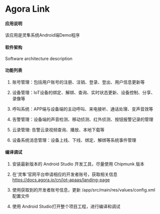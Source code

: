 #  Agora Link

#### 应用说明
该应用是灵隼系统Android端Demo程序

#### 软件架构
Software architecture description

#### 功能列表

1. 账号管理：包括用户账号的注册、注销、登录、登出、用户信息更新等

2. 设备管理：IoT设备的绑定、解绑、查询、实时状态更新、设备控制、分享、录像等

3. 呼叫系统：APP端与设备端的主动呼叫、来电接听、通话处理、变声音效等

4. 告警管理：设备端的声音检测、移动侦测、红外侦测、按钮报警记录的管理

5. 云录管理:  告警云录视频查询、播放、本地下载等

6. 设备系统消息管理：设备上线、下线、绑定、解绑等系统事件管理

#### 编译调试

1. 安装最新版本的 Android Studio 开发工具，尽量使用 Chipmunk 版本

2. 在'灵隼'官网平台申请相应的开发者账号，获取相关信息
   https://docs.agora.io/cn/iot-apaas/landing-page
    
3. 使用获取到的开发者账号信息，更新 /app/src/main/res/values/config.xml 配置文件

4. 使用 Android Studio打开整个项目工程，进行编译和调试




